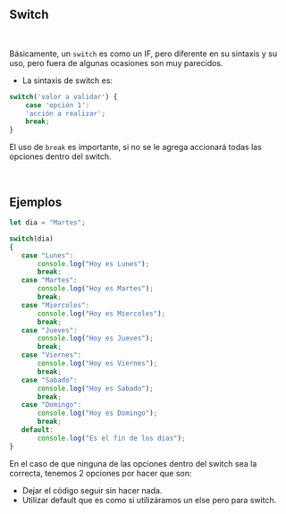 ## Switch
<br>

Básicamente, un `switch` es como un IF, pero diferente en su sintaxis y su uso, pero fuera de algunas ocasiones son muy parecidos.

- La sintaxis de switch es:

```jsx
switch('valor a validar') {
    case 'opción 1':
    'acción a realizar';
    break;
}
```
El uso de `break` es importante, si no se le agrega accionará todas las opciones dentro del switch.

<br>

 ## Ejemplos

 ```jsx
 let dia = "Martes";

switch(dia) 
{
	case "Lunes":
		console.log("Hoy es Lunes");
		break;
	case "Martes":
		console.log("Hoy es Martes");
		break;
	case "Miercoles":
		console.log("Hoy es Miercoles");
		break;
	case "Jueves":
		console.log("Hoy es Jueves");
		break;
	case "Viernes":
		console.log("Hoy es Viernes");
		break;
	case "Sabado":
		console.log("Hoy es Sabado");
		break;
	case "Domingo":
		console.log("Hoy es Domingo");
		break;
	default:
		console.log("Es el fin de los dias");
}
 ```

En el caso de que ninguna de las opciones dentro del switch sea la correcta, tenemos 2 opciones por hacer que son:

- Dejar el código seguir sin hacer nada.
- Utilizar default que es como si utilizáramos un else pero para switch.